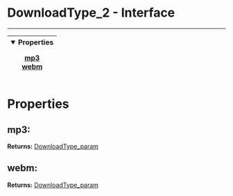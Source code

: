 <!-- This file is generated by a script. Do not edit directly -->
# DownloadType_2 - Interface


---
| <details open><summary>Properties</summary><p>[mp3](#mp3)<br>[webm](#webm)</p></details> |
| --- |



 # Properties


## mp3:


**Returns:**
<span class="flex_return">[DownloadType_param](/docs/param/DownloadType_param)</span>
## webm:


**Returns:**
<span class="flex_return">[DownloadType_param](/docs/param/DownloadType_param)</span>